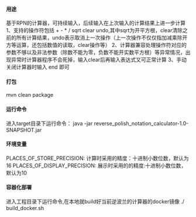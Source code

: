 #### 用途
基于RPN的计算器，可持续输入，后续输入在上次输入的计算结果上进一步计算
1、支持的操作符包括 + - * / sqrt clear undo,其中sqrt为开平方根，clear清除之前的所有计算结果，undo表示取消上一次操作（上一次操作不仅仅指加减乘除开方等运算，还包括数值的读取，clear操作等）
2、计算器兼容处理操作符对应的参数不够以及非法参数（除数不能为零，负数不能开实数平方根）等异常情况，出现异常时计算器程序不会死掉，输入clear后再输入表达式又可正常计算
3、手动关闭计算器时输入 end 即可

#### 打包
mvn clean package

#### 运行命令
进入target目录下运行命令：
java -jar reverse_polish_notation_calculator-1.0-SNAPSHOT.jar

#### 环境变量
PLACES_OF_STORE_PRECISION: 计算时采用的精度：十进制小数位数，默认为16
PLACES_OF_DISPLAY_PRECISION: 展示时采用的的精度:十进制小数位数，默认为10

#### 容器化部署
进入工程目录下运行命令,在本地就build好当前逆波兰的计算器的docker镜像
./ build_docker.sh

